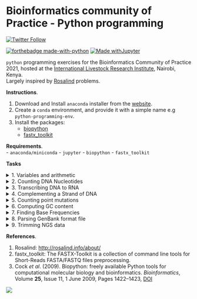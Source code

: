 # Bioinformatics community of Practice - Python programming

[![Twitter Follow](https://img.shields.io/twitter/follow/john_juma.svg?style=social)](https://twitter.com/john_juma)


[![forthebadge made-with-python](http://ForTheBadge.com/images/badges/made-with-python.svg)](https://www.python.org/)
[![Made withJupyter](https://img.shields.io/badge/Made%20with-Jupyter-orange?style=for-the-badge&logo=Jupyter)](https://jupyter.org/try)

```python``` programming exercises for the Bioinformatics Community of Practice 2021,
hosted at the [International Livestock Research Institute](https://www.ilri.org/), Nairobi, Kenya.    
Largely inspired by [Rosalind](http://rosalind.info/about/) problems.  

**Instructions**.  
1. Download and Install ```anaconda``` installer from the [website](https://www.anaconda.com/products/individual).  
2. Create a ```conda``` environment, and provide it with a simple name e.g ```python-programming-env```.  
3. Install the packages:
    * [biopython](https://biopython.org/)
    * [fastx_toolkit](http://hannonlab.cshl.edu/fastx_toolkit/)

**Requirements**.  
    - ```anaconda/miniconda```
    - ```jupyter```
    - ```biopython```
    - ```fastx_toolkit```
    

**Tasks**

<details>
  <summary>1. Variables and arithmetic</summary>
 
<span style="color:blue">**Problem.**</span>
**Problem**.  

**Given**: Two positive integers ``a`` and ```b```, each less than 1000.

**Return**: The integer corresponding to the square of the hypotenuse of the right triangle whose legs have lengths ```a```
and ```b```.  

**Sample Dataset**.  
```3 5```

**Sample Output**.  
```34```

##### Instructions
- Obtain the [dataset](https://github.com/ajodeh-juma/bixcop-2021-python/raw/main/data/test/ini2_dataset.txt) 
using ```wget``` command
- Write a function to print the output

</details>

<details>
  <summary>2. Counting DNA Nucleotides</summary>
  
**Problem**.  
A string is simply an ordered collection of symbols selected from 
some alphabet and formed into a word; the length of a string is the 
number of symbols that it contains.

An example of a length 21 DNA string (whose alphabet contains the 
symbols ```A```, ```C```, ```G```, and ```T```) is 
```ATGCTTCAGAAAGGTCTTACG```.

Given: A DNA string _s_ of length at most 1000 nt.  

Return: Four integers (separated by spaces) counting the 
respective number of times that the symbols ```A```, ```C```, ```G```, 
and ```T``` occur in _s_.

**Sample Dataset**.  
```AGCTTTTCATTCTGACTGCAACGGGCAATATGTCTCTGTGTGGATTAAAAAAAGAGTGTCTGATAGCAGC```

**Sample Output**.  
```20 12 17 21```

##### Instructions
- Obtain the [dataset](https://github.com/ajodeh-juma/bixcop-2021-python/raw/main/data/test/dna_dataset.txt)
using ```wget``` command
- Write a function to print the output
</details>

<details>
  <summary>3. Transcribing DNA to RNA</summary>

**Problem**.  
An RNA string is a string formed from the alphabet containing 
```A```, ```C```, ```G```, and ```U```.
Given a DNA string _t_ corresponding to a coding strand, 
its transcribed RNA string _u_ is formed by replacing all 
occurrences of ```T``` in _t_ with ```U``` in _u_.

**Given**: A DNA string _t_ having length at most 1000 nt.  

**Return**: The transcribed RNA string of _t_

**Sample Dataset**.  
```GATGGAACTTGACTACGTAAATT```

**Sample Output**.  
```GAUGGAACUUGACUACGUAAAUU```

##### Instructions
- Obtain the [dataset](https://github.com/ajodeh-juma/bixcop-2021-python/raw/main/data/test/rna_dataset.txt),
using ```wget``` command
- Write a function to print the output
</details>

<details>
  <summary>4. Complementing a Strand of DNA</summary>

**Problem**.  
In DNA strings, symbols ```A``` and ```T``` are complements of each other, as are ```C``` and ```G```.  

The reverse complement of a DNA string _s_ is the string _s_<sup>_c_</sup> formed by reversing the symbols of _s_,
then taking the complement of each symbol (e.g., the reverse complement of ```GTCA``` is ```TGAC```).

**Given**: A DNA string _s_ of length at most 1000 bp.  

**Return**: The reverse complement _s_<sup>_c_</sup> of _s_.

**Sample Dataset**.  
```AAAACCCGGT```

**Sample Output**.  
```ACCGGGTTTT```

##### Instructions
- Obtain the [dataset](https://github.com/ajodeh-juma/bixcop-2021-python/raw/main/data/test/revc_dataset.txt),
using ```wget``` command
- Write a function to print the output
</details>

<details>
  <summary>5. Counting point mutations</summary>

**Problem**.  
Given two strings _s_ and _t_ of equal length, the Hamming distance between _s_ and _t_, 
denoted _d_<sub>H</sub>(_s_,_t_), is the number of corresponding symbols that differ in _s_ and _t_, see the figure below.  
 
![Figure 2](https://github.com/ajodeh-juma/bixcop-2021-python/raw/main/images/Hamming_distance.png).  

Given: Two DNA strings _s_ and _t_ of equal length (not exceeding 1 kbp).

Return: The Hamming distance _d_<sub>H</sub>(_s_,_t_)

**Sample Dataset**.  
```
GAGCCTACTAACGGGAT
CATCGTAATGACGGCCT
```

**Sample Output**.  
```7```

##### Instructions
- Obtain the [dataset](https://github.com/ajodeh-juma/bixcop-2021-python/raw/main/data/test/hamm_dataset.txt),
using ```wget``` command
- Write a function to print the output
</details>

<details>
  <summary>6. Computing GC content</summary>

**Problem**.  
The GC-content of a DNA string is given by the percentage of symbols in the string that are ```C``` or ```G```.  
For example, the GC-content of ```AGCTATAG``` is ```37.5%```.  Note that the reverse complement of any DNA string has the same GC-content.

DNA strings must be labeled when they are consolidated into a database.  
A commonly used method of string labeling is called ```FASTA``` format.  
In this format, the string is introduced by a line that begins with ```>```, 
followed by some labeling information. Subsequent lines contain the string itself; the first line to begin with ```>``` 
indicates the label of the next string.

**Given**: At most 10 DNA strings in ```FASTA``` format (of length at most 1 kbp each).

**Return**: The ID of the string having the highest GC-content, followed by the GC-content of that string in 6 decimal places. 


**Sample Dataset**.  
```
>Rosalind_6404
CCTGCGGAAGATCGGCACTAGAATAGCCAGAACCGTTTCTCTGAGGCTTCCGGCCTTCCC
TCCCACTAATAATTCTGAGG
>Rosalind_5959
CCATCGGTAGCGCATCCTTAGTCCAATTAAGTCCCTATCCAGGCGCTCCGCCGAAGGTCT
ATATCCATTTGTCAGCAGACACGC
>Rosalind_0808
CCACCCTCGTGGTATGGCTAGGCATTCAGGAACCGGAGAACGCTTCAGACCAGCCCGGAC
TGGGAACCTGCGGGCAGTAGGTGGAAT
```

**Sample Output**.  
```
Rosalind_0808
60.919540
```

##### Instructions
- Obtain the [dataset](https://github.com/ajodeh-juma/bixcop-2021-python/raw/main/data/test/gc_dataset.txt),
using ```wget``` command
- Write a function to print the output
</details>


<details>
  <summary>7. Finding Base Frequencies</summary>

**Problem**.  
DNA consists of four molecules called nucleotides, or bases, and can be 
represented as a string of the letters ```A```, ```C```, ```G```, 
and ```T```. But this does not 
mean that all four nucleotides need to be similarly frequent. 
Are some nucleotides more frequent than others, say in yeast, as 
represented by the first chromosome of yeast? Also, DNA is really not a 
single thread, but two threads wound together. This wounding is based on 
an ```A``` from one thread binding to a ```T``` of the other thread, 
and ```C``` binding to 
```G``` (that is, ```A``` will only bind with ```T```, not with ```C``` or ```G```). 
Could this fact 
force groups of the four symbol frequencies to be equal? 
The answer is that the A-T and G-C binding does not in principle force 
certain frequencies to be equal, but in practice they usually become so 
because of evolutionary factors related to this pairing.

##### Task
Compute the frequencies of the bases ```A```, ```C```, ```G```, 
and ```T```. That is, the number of times each base occurs in the 
DNA string, divided by the length of the string. For example, 
if the DNA string is ```ACGGAAA```, the length is 7, ```A``` appears 
4 times with frequency 4/7, ```C``` appears once with frequency 1/7, 
```G``` appears twice with frequency 2/7, and ```T``` does not 
appear so the frequency is 0.

##### Instructions
- Obtain the [yeast chromosome 1 sequence](http://sgd-archive.yeastgenome.org/sequence/S288C_reference/chromosomes/fasta/chr01.fsa),
If unable to access the file, get it from [here](https://github.com/ajodeh-juma/bixcop-2021-python/raw/main/data/test/chr01.fsa)
- Write function(s) to compute the base frequencies.

**Sample Output**.  
(Note that the numbers in this output are made up. The numbers in your output will be different!).  

```A: 0.112647```<br>```C: 0.223456```<br>```G: 0.212356```<br>```T: 0.501349```.  


</details>

<details>
  <summary>8. Parsing GenBank format file</summary>
  
**Problem**.  
GenBank format (GenBank Flat File Format) consists of an 
annotation section and a sequence section. The start of the annotation 
section is marked by a line beginning with the word ```LOCUS```. 
The start of sequence section is marked by a line beginning with the 
word ```ORIGIN``` and the end of the section is marked by a 
line with only ```//```.  
Explore a sample genbank file [here](https://www.ncbi.nlm.nih.gov/nuccore/X81322)

**Instructions**.  
Fetch the ```argonaut.gbk``` [here](https://github.com/ajodeh-juma/bixcop-2021-python/raw/main/data/test/argonaut.gb)
using the ```wget``` command.

**Tasks**.  
1. Write your own Python script that parses the GenBank file and performs:  
    * computes sequence records lengths
    * computes GC content
    * reports statistics in an ordered table
2. Use some functionality from the ```BioPython``` package to retrieve the records from GenBank in GenBank format.  
    * Retrieve records for the accessions given in the file [ebov_accessions.txt](https://github.com/ajodeh-juma/bixcop-2021-python/raw/main/data/test/ebov_accessions.txt) 
    using ```BioPython Entrez``` module.  
    * Save your genbank records as ```ebov.gbk```
    
        **Hints**.  
        * Use the ```Entrez.efetch()``` function to retrieve the sequences in GenBank format (database “nucleotides”)
        * As alternative for your own parser you can also experiment with the ```Bio.SeqIO.parse()``` function
        * Search field descriptions for sequence database: http://www.ncbi.nlm.nih.gov/books/NBK49540/.  
        
         **Example**.  
        ```
        >>>from Bio import Entrez
        >>>Entrez.email = "your_name@your_mail_server.com" 
        >>>handle = Entrez.efetch(db="nucleotide", id=["FJ817486, JX069768, JX469983"], rettype="fasta") 
        >>>records = handle.read()
        >>>print(records)
        ```
    

**Output(s)**.  
* Print a tab-delimited table of accession number, organism name, %GC content, sequence length
* Print the label and sequence of the shortest sequence in ```FASTA``` format

**Sample Output**.  
```NM_179453    Arabidopsis thaliana    45.54   3507```.  
```NM_001130718 Strongylocentrotus purpuratus   52.96   2868```.  
```>NM_166020  Drosophila melanogaster ACAGTGCGGAGTGTTTGTTACATGTTAGAGCGTATATATATTTTGAAAAGAGCAGCGACGCCGCCTCAAACCACCGACTAAAATGTCCACGGAGCGTGAGCT```

</details>

<details>
  <summary>9. Trimming NGS data</summary>
  
  
**Description**.  
Next-generation sequencing machines produce vast amounts of DNA or RNA reads. 
Illumina’s sequencers produce output in the form of FASTQ files. 
Quality control of the produced reads is a necessary step before any downstream analysis, 
such as assembly or mapping. Typically, the average quality at the 3’ end of 
the reads is lower than at the 5’ end of the read, caused by the 
chemistry and process of sequencing. When plotting the ```per-base quality``` 
for all reads in a FASTQ file, a typical pattern looks like this:  

![Figure 2](https://github.com/ajodeh-juma/bixcop-2021-python/raw/main/images/per_base_quality.png).  


In this assignment you will calculate the average quality score at each position of the read, 
use a command line tool to ```trim``` off low-quality bases, and assess whether the average per-base quality has improved.

**Assignment**.  
Write a script that performs the following tasks:
1. Parse a FASTQ file. Translate the quality values (```Illumina 1.5+ encoding```) to a
scale from ```0``` to ```41```. Use the built-in Python function ```ord()``` for the translation.
2. Calculate the length of the shortest sequence in the input FASTQ file, the longest
sequence in the file, and calculate the average sequence length.
3. Calculate the average quality score (on a scale from ```0``` to ```41```) at each position of
the read. In the raw FASTQ file all sequences have the same length. When calculating the average quality value at position 0, you average over the quality values at position 0 of all the reads, etc. Your script should be able to work on input sequences of any length (e.g. the tiny example below).
4. In your Python script, trim off low-quality bases using the program ```fastq_quality_trimmer```. Set the quality threshold to ```30```. Name the output file ‘trimmed.fq’.
5. Calculate the average quality score at each position of the read in the trimmed file. At each position, calculate the improvement with respect to that of the original FASTQ file (step 3).
6. Report the minimum, maximum, average sequence length for both the original FASTQ file, and the trimmed FASTQ file.
7. For each read position, report the average quality score in the original file, the average quality score in the trimmed file, and the improvement in average quality, in tab-delimited columns.
Input
A FASTQ file containing 10000 records. It is a sample of genomic reads from a tomato plant.  
Use the command ```wget``` to download the file [here](https://github.com/ajodeh-juma/bixcop-2021-python/raw/main/data/test/tomatosample.fq).  
For development purposes or if you fail to get step 4 working, 
a trimmed FASTQ file is also provided: http://www.bioinformatics.nl/courses/BIF-30806/docs/trimmedsample.fq

**Output**.  
The output of your script should look like this: 
(Note that the numbers in this output are made up. The numbers in your output will be different!).  
```ORIGINAL: min=100, max=100, avg=100.00```<br>```TRIMMED: min=27, max=100, avg=96.48```.  
```1    33.18   0.00```<br>```2 33.42   0.00```<br>```3 33.11   0.00```<br>```99   28.22   0.00```<br>```100    27.82   0.00```.  

**A tiny example**.  

| Label         | Original      | Quality in original   |  Trimmed at t=30  | Quality in trimmed |
|:-------------:|:-------------:| :-------------------: | :----------------:| :-----------------:|
| Seq1          | AGACA         | 34,34,34,37,37        | AGACA             | 34,34,34,37,37     |
| Qual1         | bbbee         |                       | bbbee             |                    |
| Seq2          | CCCAA         | 40,40,40,39,27        | CCCA              | 40,40,40,39        |
| Qual2         | hhhg[         |                       | hhhg              |                    |
| Seq3          | ATAAT         | 35,35,35,3,2          | ATA               | 35, 35, 35         |
| Qual3         | cccCB         |                       | ccc               |                    |
|               | pos 1 avg     |     36.33             |                   |      36.33         |
|               | pos 4 avg     |     26.33             |                   |      38.00         |


The tiny example used can be obtained for validation purposes: http://www.bioinformatics.nl/courses/BIF-30806/docs/tiny.fq.  
**Environment**.  
- create a ```conda environment``` named ```bioinfm-env```.  
- install the package ```fastx_toolkit``` and use the program ```fastq_quality_trimmer``` to ```trim``` sequences.  
- Try it by typing ```fastq_quality_trimmer –h```.  
- On the command line. You should see information on the usage and options.  

**Additional notes**:  
- Put your full name and student number as a comment in your script and put your name in the file name of your script.
- You may use the slides and the code from your exercises from this week. You cannot use BioPython or comparable packages, you should write your own fastq parser. You may not directly copy code from the internet, but you may use it as inspiration.
- The FASTQ format and quality values are explained on: http://en.wikipedia.org/wiki/FASTQ_format
- Running ```fastq_quality_trimmer``` takes only a few seconds or so. But to avoid running it over and over again, make sure your code checks whether the trimmed file exists.
- Think about your code organization. Use subroutines.
- Document your code.
- Make sure you hand in a working script. If it is unfinished, you can leave the unfinished part in comments.
</details>

**References**.  
1.  Rosalind: http://rosalind.info/about/
2. fastx_toolkit: The FASTX-Toolkit is a collection of command line tools for Short-Reads FASTA/FASTQ files preprocessing. 
3. Cock _et al_. (2009). Biopython: freely available Python tools for computational molecular biology and bioinformatics.  _Bioinformatics_, Volume **25**, Issue 11, 1 June 2009, Pages 1422–1423, [DOI](https://doi.org/10.1093/bioinformatics/btp163)

![](https://img.shields.io/badge/licence-MIT-lightgrey.svg)

